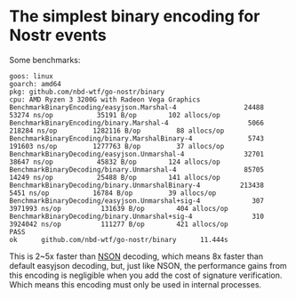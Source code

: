 # The simplest binary encoding for Nostr events

Some benchmarks:

```
goos: linux
goarch: amd64
pkg: github.com/nbd-wtf/go-nostr/binary
cpu: AMD Ryzen 3 3200G with Radeon Vega Graphics
BenchmarkBinaryEncoding/easyjson.Marshal-4                 24488             53274 ns/op           35191 B/op        102 allocs/op
BenchmarkBinaryEncoding/binary.Marshal-4                    5066            218284 ns/op         1282116 B/op         88 allocs/op
BenchmarkBinaryEncoding/binary.MarshalBinary-4              5743            191603 ns/op         1277763 B/op         37 allocs/op
BenchmarkBinaryDecoding/easyjson.Unmarshal-4               32701             38647 ns/op           45832 B/op        124 allocs/op
BenchmarkBinaryDecoding/binary.Unmarshal-4                 85705             14249 ns/op           25488 B/op        141 allocs/op
BenchmarkBinaryDecoding/binary.UnmarshalBinary-4          213438              5451 ns/op           16784 B/op         39 allocs/op
BenchmarkBinaryDecoding/easyjson.Unmarshal+sig-4             307           3971993 ns/op          131639 B/op        404 allocs/op
BenchmarkBinaryDecoding/binary.Unmarshal+sig-4               310           3924042 ns/op          111277 B/op        421 allocs/op
PASS
ok      github.com/nbd-wtf/go-nostr/binary      11.444s
```

This is 2~5x faster than [NSON](../nson) decoding, which means 8x faster than default easyjson decoding,
but, just like NSON, the performance gains from this encoding is negligible when you add the cost of
signature verification. Which means this encoding must only be used in internal processes.
